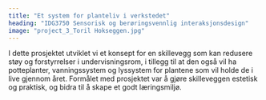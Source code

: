 ```yaml
---
title: "Et system for planteliv i verkstedet"
heading: "IDG3750 Sensorisk og berøringsvennlig interaksjonsdesign"
image: "project_3_Toril Hokseggen.jpg"
---
```


I dette prosjektet utviklet vi et konsept for en skillevegg som kan redusere støy og forstyrrelser i undervisningsrom, i tillegg til at den også vil ha potteplanter, vanningssystem og lyssystem for plantene som vil holde de i live gjennom året. Formålet med prosjektet var å gjøre skilleveggen estetisk og praktisk, og bidra til å skape et godt læringsmiljø.
